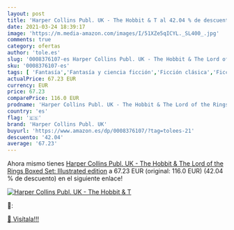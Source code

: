 ```yaml
---
layout: post
title: 'Harper Collins Publ. UK - The Hobbit & T al 42.04 % de descuento'
date: 2021-03-24 18:39:17
image: 'https://m.media-amazon.com/images/I/51XZe5qICYL._SL400_.jpg'
comments: true
category: ofertas
author: 'tole.es'
slug: '0008376107-es Harper Collins Publ. UK - The Hobbit & The Lord of the...'
sku: '0008376107-es'
tags: [ 'Fantasía','Fantasía y ciencia ficción','Ficción clásica','Ficción literaria','Libros','Literatura y ficción','harper collins publ. uk', ]
actualPrice: 67.23 EUR
currency: EUR
price: 67.23
comparePrice: 116.0 EUR
prodname: 'Harper Collins Publ. UK - The Hobbit & The Lord of the Rings Boxed Set: Illustrated edition'
country: 'es'
flag: '🇪🇸'
brand: 'Harper Collins Publ. UK'
buyurl: 'https://www.amazon.es/dp/0008376107/?tag=tolees-21'
descuento: '42.04'
average: '67.23'
---
```


Ahora mismo tienes [Harper Collins Publ. UK - The Hobbit & The Lord of the Rings Boxed Set: Illustrated edition](https://www.amazon.es/dp/0008376107/?tag=tolees-21) a 67.23 EUR (original: 116.0 EUR) (42.04 %  de descuento) en el siguiente enlace!

[![Harper Collins Publ. UK - The Hobbit & T](https://m.media-amazon.com/images/I/51XZe5qICYL._SL400_.jpg)](https://www.amazon.es/dp/0008376107/?tag=tolees-21)

🔎:


[🛒 Visítala!!!](https://www.amazon.es/dp/0008376107/?tag=tolees-21)
